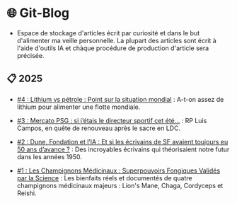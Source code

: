 # 🌐 Git-Blog

- Espace de stockage d'articles écrit par curiosité et dans le but d'alimenter ma veille personnelle. La plupart des articles sont écrit à l'aide d'outils IA et chàque procédure de production d'article sera précisée.

## 📋 2025

- [#4 : Lithium vs pétrole : Point sur la situation mondial](./2025-07-18--Lithium-vs-petrole/) : A-t-on assez de lithium pour alimenter une flotte mondiale.

- [#3 : Mercato PSG : si j’étais le directeur sportif cet été…](./2025-07-16--Mercato-PSG/) : RP Luis Campos, en quête de renouveau après le sacre en LDC.

- [#2 : Dune, Fondation et l’IA : Et si les écrivains de SF avaient toujours eu 50 ans d’avance ?](./2025-07-13--SF-et-IA/) : Des incroyables écrivains qui théorisaient notre futur dans les années 1950.

- [#1 : Les Champignons Médicinaux : Superpouvoirs Fongiques Validés par la Science](./2025-07-12--Champignons/) : Les bienfaits réels et documentés de quatre champignons médicinaux majeurs : Lion's Mane, Chaga, Cordyceps et Reishi.